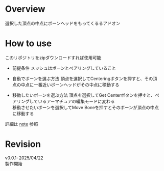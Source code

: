 # Overview
選択した頂点の中点にボーンヘッドをもってくるるアドオン

# How to use
このリポジトリをzipダウンロードすれば使用可能  

- 前提条件
メッシュはボーンとペアリングしていること

- 自動でボーンを選ぶ方法
頂点を選択してCenteringボタンを押すと、その頂点の中点に一番近いボーンヘッドがその中点に移動する  

- 移動したいボーンを選ぶ方法
頂点を選択してGet Centerボタンを押すと、ペアリングしているアーマチュアの編集モードに変わる  
移動させたいボーンを選択してMove Boneを押すとそのボーンが頂点の中点に移動する  

詳細は
[note](https://note.com/preview/n45eeb51ce078?prev_access_key=34c7e729f81480af98a85c8e93d4da19)
参照

# Revision
v0.0.1: 2025/04/22  
製作開始

